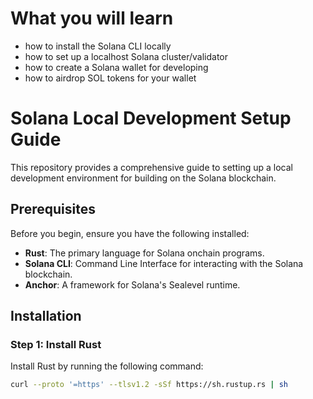 # What you will learn #
- how to install the Solana CLI locally
- how to set up a localhost Solana cluster/validator
- how to create a Solana wallet for developing
- how to airdrop SOL tokens for your wallet

# Solana Local Development Setup Guide

This repository provides a comprehensive guide to setting up a local development environment for building on the Solana blockchain.

## Prerequisites

Before you begin, ensure you have the following installed:

- **Rust**: The primary language for Solana onchain programs.
- **Solana CLI**: Command Line Interface for interacting with the Solana blockchain.
- **Anchor**: A framework for Solana's Sealevel runtime.

## Installation

### Step 1: Install Rust

Install Rust by running the following command:

```bash
curl --proto '=https' --tlsv1.2 -sSf https://sh.rustup.rs | sh
